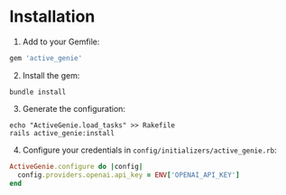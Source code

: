 # Installation

1. Add to your Gemfile:
```ruby
gem 'active_genie'
```

2. Install the gem:
```shell
bundle install
```

3. Generate the configuration:
```shell
echo "ActiveGenie.load_tasks" >> Rakefile
rails active_genie:install
```

4. Configure your credentials in `config/initializers/active_genie.rb`:
```ruby
ActiveGenie.configure do |config|
  config.providers.openai.api_key = ENV['OPENAI_API_KEY']
end
```
